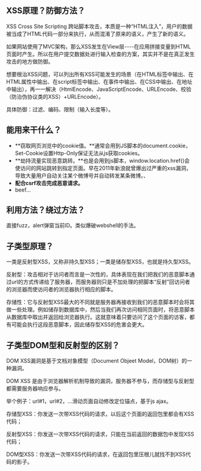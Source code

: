 ## XSS原理？防御方法？

XSS Cross Site Scripting 跨站脚本攻击，本质是一种“HTML注入”，用户的数据被当成了HTML代码一部分来执行，从而混淆了原来的语义，产生了新的语义。

如果网站使用了MVC架构，那么XSS发生在View层----在应用拼接变量到HTML页面时产生。所以在用户提交数据处进行输入检查的方案，其实并不是在真正发生攻击的地方做防御。

想要根治XSS问题，可以列出所有XSS可能发生的场景（在HTML标签中输出、在HTML属性中输出、在script标签中输出、在事件中输出、在CSS中输出、在地址中输出），再一一解决（HtmlEncode、JavaScriptEncode、URLEncode、校验（防治伪协议类的XSS）+URLEncode）。

具体防御：过滤、编码、限制（输入长度等）。

## 能用来干什么？

- **窃取网页浏览中的cookie值。**通常会用到JS脚本的document.cookie，Set-Cookie设置Http-Only保证无法从js获取cookies。
- **劫持流量实现恶意跳转。**也是会用到js脚本，window.location.href()会使访问的网站跳转到指定页面。早在2011年新浪就曾爆出过严重的xss漏洞，导致大量用户自动关注某个微博号并自动转发某条微博。、
- **配合csrf攻击完成恶意请求。**
- beef...

## 利用方法？绕过方法？

直接fuzz，alert弹窗当前ID。类似爆破webshell的手法。

## 子类型原理？

一类是反射型XSS，又称非持久型XSS；一类是储存型XSS，也就是持久型XSS。

反射型：攻击相对于访问者而言是一次性的，具体表现在我们把我们的恶意脚本通过url的方式传递给了服务器，而服务器则只是不加处理的把脚本“反射”回访问者的浏览器而使访问者的浏览器执行相应的脚本。

存储性：它与反射型XSS最大的不同就是服务器再接收到我们的恶意脚本时会将其做一些处理。例如储存到数据库中，然后当我们再次访问相同页面时，将恶意脚本从数据库中取出并返回给浏览器执行。这就意味着只要访问了这个页面的访客，都有可能会执行这段恶意脚本，因此储存型XSS的危害会更大。

## 子类型DOM型和反射型的区别？

DOM XSS漏洞是基于文档对象模型（Document Objeet Model，DOM树）的一种漏洞。

DOM XSS 是由于浏览器解析机制导致的漏洞，服务器不参与，而存储型与反射型都需要服务器响应参与。

举个例子：url#1，url#2，...滑动页面自动修改定位锚点，基于js ajax。

存储型XSS：你发送一次带XSS代码的请求，以后这个页面的返回包里都会有XSS代码；

反射型XSS：你发送一次带XSS代码的请求，只能在当前返回的数据包中发现XSS代码；

DOM型XSS：你发送一次带XSS代码的请求，在返回包里压根儿就找不到XSS代码的影子。